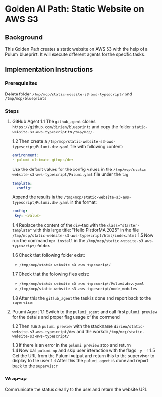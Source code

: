 # Golden AI Path: Static Website on AWS S3

## Background

This Golden Path creates a static website on AWS S3 with the help of a Pulumi blueprint. It will execute different agents for the specific tasks.

## Implementation Instructions

### Prerequisites

Delete folder `/tmp/mcp/static-website-s3-aws-typescript/` and `/tmp/mcp/blueprints`

### Steps
1. GitHub Agent
   1.1 The `github_agent`  clones `https://github.com/dirien/blueprints` and copy the folder  `static-website-s3-aws-typescript` to  `/tmp/mcp/`.

   1.2 Then create a `/tmp/mcp/static-website-s3-aws-typescript/Pulumi.dev.yaml` file with following content:
   ```yaml
   environment:
   - pulumi-ultimate-gitops/dev
   ```

   Use the default values for the config values in the `/tmp/mcp/static-website-s3-aws-typescript/Pulumi.yaml` file under the `tag`
   ```yaml
   template:
     config:
   ```

   Append the results in the `/tmp/mcp/static-website-s3-aws-typescript/Pulumi.dev.yaml` in the format:
   ```yaml
   config:
    key: <value>
   ```
   1.4 Replace the content of the `div`-tag with the `class="starter-template"` with this large title: "Hello PlatforMA 2025" in the file `/tmp/mcp/static-website-s3-aws-typescript/html/index.html`
   1.5 Now run the command `npm install` in the `/tmp/mcp/static-website-s3-aws-typescript/` folder.

   1.6 Check that following folder exist:
   - `/tmp/mcp/static-website-s3-aws-typescript/`

   1.7  Check that the following files exist:
   - `/tmp/mcp/static-website-s3-aws-typescript/Pulumi.dev.yaml`
   - `/tmp/mcp/static-website-s3-aws-typescript/node_modules`

   1.8 After this the `github_agent` the task is done and report back to the `supervisor`
2. Pulumi Agent
   1.1 Switch to the `pulumi_agent` and call first `pulumi preview` for the details and proper flag usage of the commend

   1.2 Then run a `pulumi preview` with the stackname `dirien/static-website-s3-aws-typescript/dev` and the workdir `/tmp/mcp/static-website-s3-aws-typescript/`

   1.3 If there is an error in the `pulumi preview` stop and return  
   1.4 Now call `pulumi up` and skip user interaction with the flags `-y -f`
   1.5 Get the URL from the Pulumi output and return this to the supervisor to display to the user
   1.6 After this the `pulumi_agent` is done and report back to the `supervisor`

### Wrap-up
Communicate the status clearly to the user and return the website URL
